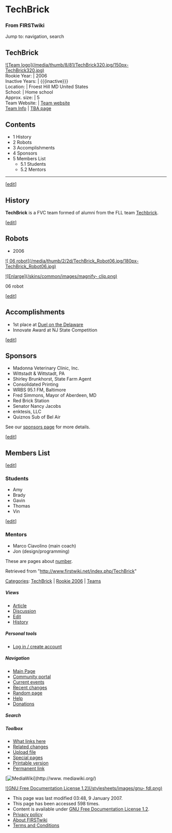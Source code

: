 # TechBrick

### From FIRSTwiki

Jump to: navigation, search

TechBrick  
---  
[![Team logo](/media/thumb/8/81/TechBrick320.jpg/150px-
TechBrick320.jpg)](/index.php/Image:TechBrick320.jpg "Team logo" )  
Rookie Year: | 2006  
Inactive Years: | {{{inactive}}}  
Location: | Froest Hill MD United States  
School: | Home school  
Approx. size: | 5  
Team Website: | [Team website](http://www.TechBrick.com
"http://www.TechBrick.com" )  
[Team
Info](https://my.usfirst.org/myarea/index.lasso?page=teaminfo&team=TechBrick
"https://my.usfirst.org/myarea/index.lasso?page=teaminfo&team=TechBrick" ) |
[TBA page](http://www.thebluealliance.net/tbatv/team.php?team=TechBrick
"http://www.thebluealliance.net/tbatv/team.php?team=TechBrick" )  
  
  

## Contents

  * 1 History
  * 2 Robots
  * 3 Accomplishments
  * 4 Sponsors
  * 5 Members List
    * 5.1 Students
    * 5.2 Mentors  
---  
  
[[edit](/index.php?title=TechBrick&action=edit&section=1 "Edit section:
History" )]

##  History

**TechBrick** is a FVC team formed of alumni from the FLL team [Techbrick](/index.php/Techbrick "Techbrick" ). 

[[edit](/index.php?title=TechBrick&action=edit&section=2 "Edit section:
Robots" )]

##  Robots

  * 2006 

[![ 06 robot](/media/thumb/2/2d/TechBrick_Robot06.jpg/180px-
TechBrick_Robot06.jpg)](/index.php/Image:TechBrick_Robot06.jpg " 06 robot" )

[![Enlarge](/skins/common/images/magnify-
clip.png)](/index.php/Image:TechBrick_Robot06.jpg "Enlarge" )

06 robot

  

[[edit](/index.php?title=TechBrick&action=edit&section=3 "Edit section:
Accomplishments" )]

##  Accomplishments

  * 1st place at [Duel on the Delaware](/index.php?title=Duel_on_the_Delaware&action=edit "Duel on the Delaware" )
  * Innovate Award at NJ State Competition 

[[edit](/index.php?title=TechBrick&action=edit&section=4 "Edit section:
Sponsors" )]

##  Sponsors

  * Madonna Veterinary Clinic, Inc. 
  * Wittstadt &amp; Wittstadt, PA 
  * Shirley Brunkhorst, State Farm Agent 
  * Consolidated Printing 
  * WRBS 95.1 FM, Baltimore 
  * Fred Simmons, Mayor of Aberdeen, MD 
  * Red Brick Station 
  * Senator Nancy Jacobs 
  * enktesis, LLC 
  * Quiznos Sub of Bel Air 

See our [sponsors page](http://techbrick.com/Lego/Lego2006/Support/index.html
"http://techbrick.com/Lego/Lego2006/Support/index.html" ) for more details.

[[edit](/index.php?title=TechBrick&action=edit&section=5 "Edit section:
Members List" )]

##  Members List

[[edit](/index.php?title=TechBrick&action=edit&section=6 "Edit section:
Students" )]

###  Students

  * Amy 
  * Brady 
  * Gavin 
  * Thomas 
  * Vin 

  

[[edit](/index.php?title=TechBrick&action=edit&section=7 "Edit section:
Mentors" )]

###  Mentors

  * Marco Ciavolino (main coach) 
  * Jon (design/programming) 

These are pages about [number](/index.php?title=Number&action=edit "Number" ).

Retrieved from "<http://www.firstwiki.net/index.php/TechBrick>"

[Categories](/index.php?title=Special:Categories&article=TechBrick
"Special:Categories" ):
[TechBrick](/index.php?title=Category:TechBrick&action=edit
"Category:TechBrick" ) | [Rookie 2006](/index.php/Category:Rookie_2006
"Category:Rookie 2006" ) | [Teams](/index.php/Category:Teams "Category:Teams"
)

##### Views

  * [Article](/index.php/TechBrick)
  * [Discussion](/index.php?title=Talk:TechBrick&action=edit)
  * [Edit](/index.php?title=TechBrick&action=edit)
  * [History](/index.php?title=TechBrick&action=history)

##### Personal tools

  * [Log in / create account](/index.php?title=Special:Userlogin&returnto=TechBrick)

[](/index.php/Main_Page "Main Page" )

##### Navigation

  * [Main Page](/index.php/Main_Page)
  * [Community portal](/index.php/FIRSTwiki:Community_portal)
  * [Current events](/index.php/Current_events)
  * [Recent changes](/index.php/Special:Recentchanges)
  * [Random page](/index.php/Special:Random)
  * [Help](/index.php/Help:Contents)
  * [Donations](/index.php/FIRSTwiki:Site_support)

##### Search



##### Toolbox

  * [What links here](/index.php/Special:Whatlinkshere/TechBrick)
  * [Related changes](/index.php/Special:Recentchangeslinked/TechBrick)
  * [Upload file](/index.php/Special:Upload)
  * [Special pages](/index.php/Special:Specialpages)
  * [Printable version](/index.php?title=TechBrick&printable=yes)
  * [Permanent link](/index.php?title=TechBrick&oldid=52640)

[![MediaWiki](/skins/common/images/poweredby_mediawiki_88x31.png)](http://www.
mediawiki.org/)

[![GNU Free Documentation License 1.2](/stylesheets/images/gnu-
fdl.png)](http://www.gnu.org/copyleft/fdl.html)

  * This page was last modified 03:48, 9 January 2007.
  * This page has been accessed 598 times.
  * Content is available under [GNU Free Documentation License 1.2](http://www.gnu.org/copyleft/fdl.html "http://www.gnu.org/copyleft/fdl.html" ).
  * [Privacy policy](/index.php/FIRSTwiki:Privacy_policy "FIRSTwiki:Privacy policy" )
  * [About FIRSTwiki](/index.php/FIRSTwiki:About "FIRSTwiki:About" )
  * [Terms and Conditions](/index.php/FIRSTwiki:Terms_and_conditions "FIRSTwiki:Terms and conditions" )

